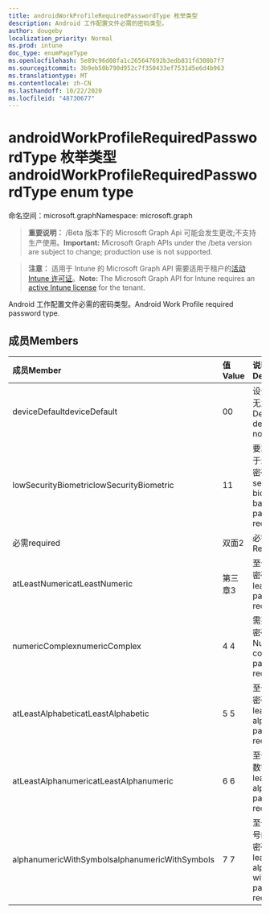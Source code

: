 ```yaml
---
title: androidWorkProfileRequiredPasswordType 枚举类型
description: Android 工作配置文件必需的密码类型。
author: dougeby
localization_priority: Normal
ms.prod: intune
doc_type: enumPageType
ms.openlocfilehash: 5e89c96d08fa1c265647692b3edb831fd308b7f7
ms.sourcegitcommit: 3b9eb50b790d952c7f350433ef7531d5e6d4b963
ms.translationtype: MT
ms.contentlocale: zh-CN
ms.lasthandoff: 10/22/2020
ms.locfileid: "48730677"
---
```

# <a name="androidworkprofilerequiredpasswordtype-enum-type"></a><span data-ttu-id="4c755-103">androidWorkProfileRequiredPasswordType 枚举类型</span><span class="sxs-lookup"><span data-stu-id="4c755-103">androidWorkProfileRequiredPasswordType enum type</span></span>

<span data-ttu-id="4c755-104">命名空间：microsoft.graph</span><span class="sxs-lookup"><span data-stu-id="4c755-104">Namespace: microsoft.graph</span></span>

> <span data-ttu-id="4c755-105">**重要说明：** /Beta 版本下的 Microsoft Graph Api 可能会发生更改;不支持生产使用。</span><span class="sxs-lookup"><span data-stu-id="4c755-105">**Important:** Microsoft Graph APIs under the /beta version are subject to change; production use is not supported.</span></span>

> <span data-ttu-id="4c755-106">**注意：** 适用于 Intune 的 Microsoft Graph API 需要适用于租户的[活动 Intune 许可证](https://go.microsoft.com/fwlink/?linkid=839381)。</span><span class="sxs-lookup"><span data-stu-id="4c755-106">**Note:** The Microsoft Graph API for Intune requires an [active Intune license](https://go.microsoft.com/fwlink/?linkid=839381) for the tenant.</span></span>

<span data-ttu-id="4c755-107">Android 工作配置文件必需的密码类型。</span><span class="sxs-lookup"><span data-stu-id="4c755-107">Android Work Profile required password type.</span></span>

## <a name="members"></a><span data-ttu-id="4c755-108">成员</span><span class="sxs-lookup"><span data-stu-id="4c755-108">Members</span></span>
|<span data-ttu-id="4c755-109">成员</span><span class="sxs-lookup"><span data-stu-id="4c755-109">Member</span></span>|<span data-ttu-id="4c755-110">值</span><span class="sxs-lookup"><span data-stu-id="4c755-110">Value</span></span>|<span data-ttu-id="4c755-111">说明</span><span class="sxs-lookup"><span data-stu-id="4c755-111">Description</span></span>|
|:---|:---|:---|
|<span data-ttu-id="4c755-112">deviceDefault</span><span class="sxs-lookup"><span data-stu-id="4c755-112">deviceDefault</span></span>|<span data-ttu-id="4c755-113">0</span><span class="sxs-lookup"><span data-stu-id="4c755-113">0</span></span>|<span data-ttu-id="4c755-114">设备默认值，无意向。</span><span class="sxs-lookup"><span data-stu-id="4c755-114">Device default value, no intent.</span></span>|
|<span data-ttu-id="4c755-115">lowSecurityBiometric</span><span class="sxs-lookup"><span data-stu-id="4c755-115">lowSecurityBiometric</span></span>|<span data-ttu-id="4c755-116">1</span><span class="sxs-lookup"><span data-stu-id="4c755-116">1</span></span>|<span data-ttu-id="4c755-117">要求低安全基于生物特征的密码。</span><span class="sxs-lookup"><span data-stu-id="4c755-117">Low security biometrics based password required.</span></span>|
|<span data-ttu-id="4c755-118">必需</span><span class="sxs-lookup"><span data-stu-id="4c755-118">required</span></span>|<span data-ttu-id="4c755-119">双面</span><span class="sxs-lookup"><span data-stu-id="4c755-119">2</span></span>|<span data-ttu-id="4c755-120">必需。</span><span class="sxs-lookup"><span data-stu-id="4c755-120">Required.</span></span>|
|<span data-ttu-id="4c755-121">atLeastNumeric</span><span class="sxs-lookup"><span data-stu-id="4c755-121">atLeastNumeric</span></span>|<span data-ttu-id="4c755-122">第三章</span><span class="sxs-lookup"><span data-stu-id="4c755-122">3</span></span>|<span data-ttu-id="4c755-123">至少需要数字密码。</span><span class="sxs-lookup"><span data-stu-id="4c755-123">At least numeric password required.</span></span>|
|<span data-ttu-id="4c755-124">numericComplex</span><span class="sxs-lookup"><span data-stu-id="4c755-124">numericComplex</span></span>|<span data-ttu-id="4c755-125">4 </span><span class="sxs-lookup"><span data-stu-id="4c755-125">4</span></span>|<span data-ttu-id="4c755-126">需要数字复杂密码。</span><span class="sxs-lookup"><span data-stu-id="4c755-126">Numeric complex password required.</span></span>|
|<span data-ttu-id="4c755-127">atLeastAlphabetic</span><span class="sxs-lookup"><span data-stu-id="4c755-127">atLeastAlphabetic</span></span>|<span data-ttu-id="4c755-128">5 </span><span class="sxs-lookup"><span data-stu-id="4c755-128">5</span></span>|<span data-ttu-id="4c755-129">至少需要字母密码。</span><span class="sxs-lookup"><span data-stu-id="4c755-129">At least alphabetic password required.</span></span>|
|<span data-ttu-id="4c755-130">atLeastAlphanumeric</span><span class="sxs-lookup"><span data-stu-id="4c755-130">atLeastAlphanumeric</span></span>|<span data-ttu-id="4c755-131">6 </span><span class="sxs-lookup"><span data-stu-id="4c755-131">6</span></span>|<span data-ttu-id="4c755-132">至少需要字母数字密码。</span><span class="sxs-lookup"><span data-stu-id="4c755-132">At least alphanumeric password required.</span></span>|
|<span data-ttu-id="4c755-133">alphanumericWithSymbols</span><span class="sxs-lookup"><span data-stu-id="4c755-133">alphanumericWithSymbols</span></span>|<span data-ttu-id="4c755-134">7 </span><span class="sxs-lookup"><span data-stu-id="4c755-134">7</span></span>|<span data-ttu-id="4c755-135">至少需要带符号的字母数字密码。</span><span class="sxs-lookup"><span data-stu-id="4c755-135">At least alphanumeric with symbols password required.</span></span>|





